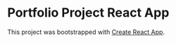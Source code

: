 # Portfolio Project React App

This project was bootstrapped with [Create React App](https://github.com/facebook/create-react-app).

